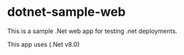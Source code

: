 # dotnet-sample-web
This is a sample .Net web app for testing .net deployments.

This app uses (.Net v8.0)
